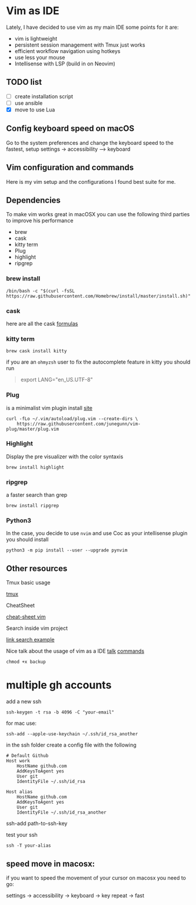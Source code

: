 # Vim as IDE

Lately, I have decided to use vim as my main IDE some points for it are:

- vim is lightweight
- persistent session management with Tmux just works
- efficient workflow navigation using hotkeys
- use less your mouse
- Intellisense with LSP (build in on Neovim)

## TODO list

- [ ] create installation script
- [ ] use ansible
- [x] move to use Lua

## Config keyboard speed on macOS

Go to the system preferences and change the keyboard speed to the fastest, setup
settings -> accessibility --> keyboard

## Vim configuration and commands

Here is my vim setup and the configurations I found best suite for me.

## Dependencies

To make vim works great in macOSX you can use the following third parties to improve his performance

- brew
- cask
- kitty term
- Plug
- highlight
- ripgrep

### brew install

```
/bin/bash -c "$(curl -fsSL https://raw.githubusercontent.com/Homebrew/install/master/install.sh)"
```

### cask

here are all the cask [formulas](https://github.com/neoclide/coc.nvim)

### kitty term

```
brew cask install kitty
```

if you are an `ohmyzsh` user to fix the autocomplete feature in kitty you should run

> export LANG="en_US.UTF-8"

### Plug

is a minimalist vim plugin install [site](https://github.com/junegunn/vim-plug)

```
curl -fLo ~/.vim/autoload/plug.vim --create-dirs \
    https://raw.githubusercontent.com/junegunn/vim-plug/master/plug.vim
```

### Highlight

Display the pre visualizer with the color syntaxis

```
brew install highlight
```

### ripgrep

a faster search than grep

```
brew install ripgrep
```

### Python3

In the case, you decide to use `nvim` and use Coc as your intellisense plugin you should install

```
python3 -m pip install --user --upgrade pynvim
```

## Other resources

Tmux basic usage

[tmux](./tmux/README.md)

CheatSheet

[cheat-sheet vim](./cheatsheet-vim.md)

Search inside vim project

[link search example](https://stackoverflow.com/questions/7950558/how-can-i-search-a-word-in-whole-project-folder-recursively)

Nice talk about the usage of vim as a IDE
[talk](https://www.youtube.com/watch?v=E-ZbrtoSuzw)
[commands](https://www.keycdn.com/blog/vim-commands)

```
chmod +x backup
```

# multiple gh accounts

add a new ssh

```
ssh-keygen -t rsa -b 4096 -C "your-email"

```

for mac use:

```
ssh-add --apple-use-keychain ~/.ssh/id_rsa_another
```

in the ssh folder create a config file with the following

```
# Default Github
Host work
    HostName github.com
    AddKeysToAgent yes
    User git
    IdentityFile ~/.ssh/id_rsa

Host alias
    HostName github.com
    AddKeysToAgent yes
    User git
    IdentityFile ~/.ssh/id_rsa_another

```

ssh-add path-to-ssh-key

test your ssh

```
ssh -T your-alias
```

## speed move in macosx:

if you want to speed the movement of your cursor on macosx you need to go:

settings -> accessibility -> keyboard -> key repeat -> fast

<!-- TODO: testing -->
